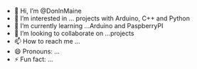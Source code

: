 - 👋 Hi, I’m @DonInMaine
- 👀 I’m interested in ... projects with Arduino, C++ and Python 
- 🌱 I’m currently learning ...Arduino and PaspberryPI 
- 💞️ I’m looking to collaborate on ...projects 
- 📫 How to reach me ...
- 😄 Pronouns: ...
- ⚡ Fun fact: ...

<!---
DonInMaine/DonInMaine is a ✨ special ✨ repository because its `README.md` (this file) appears on your GitHub profile.
You can click the Preview link to take a look at your changes.
--->
